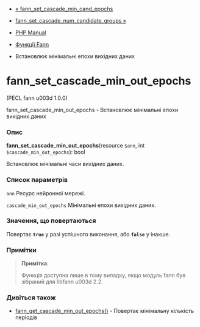 - [«
fann_set_cascade_min_cand_epochs](function.fann-set-cascade-min-cand-epochs.md)
- [fann_set_cascade_num_candidate_groups
»](function.fann-set-cascade-num-candidate-groups.md)

- [PHP Manual](index.md)
- [Функції Fann](ref.fann.md)
- Встановлює мінімальні епохи вихідних даних

# fann_set_cascade_min_out_epochs

(PECL fann u003d 1.0.0)

fann_set_cascade_min_out_epochs - Встановлює мінімальні епохи
вихідних даних

### Опис

**fann_set_cascade_min_out_epochs**(resource `$ann`, int
`$cascade_min_out_epochs`): bool

Встановлює мінімальні часи вихідних даних.

### Список параметрів

`ann`
Ресурс нейронної мережі.

`cascade_min_out_epochs`
Мінімальні епохи вихідних даних.

### Значення, що повертаються

Повертає **`true`** у разі успішного виконання, або **`false`** у
інакше.

### Примітки

> **Примітка**:
>
> Функція доступна лише в тому випадку, якщо модуль fann був зібраний для
> libfann u003d 2.2.

### Дивіться також

- [fann_get_cascade_min_out_epochs()](function.fann-get-cascade-min-out-epochs.md) -
Повертає мінімальну кількість періодів
